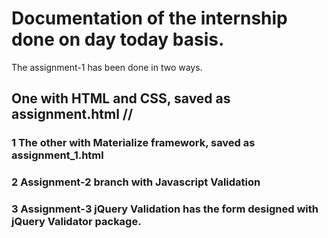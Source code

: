 # Documentation of the internship done on day today basis.
The assignment-1 has been done in two ways.
## One with HTML and CSS, saved as assignment.html //
### 1 The other with Materialize framework, saved as assignment_1.html 
### 2 Assignment-2 branch with Javascript Validation
### 3 Assignment-3 jQuery Validation has the form designed with jQuery Validator package.
